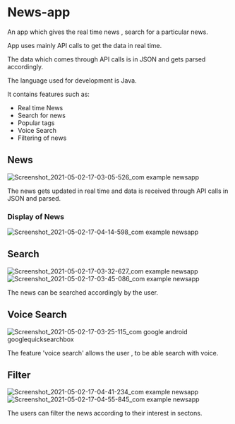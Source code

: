 # News-app

An app which gives the real time news , search for a particular news.

App uses mainly API calls to get the data in real time.

The data which comes through API calls is in JSON and gets parsed accordingly.

The language used for development is Java.

It contains features such as:
* Real time News
* Search for news
* Popular tags
* Voice Search
* Filtering of news

## News

![Screenshot_2021-05-02-17-03-05-526_com example newsapp](https://user-images.githubusercontent.com/66473722/116811895-515e9180-ab69-11eb-886e-4830084a7e07.jpg)

The news gets updated in real time and data is received through API calls in JSON and parsed.

### Display of News

![Screenshot_2021-05-02-17-04-14-598_com example newsapp](https://user-images.githubusercontent.com/66473722/116811967-d2b62400-ab69-11eb-91e1-0b25923a5e31.jpg)

## Search

![Screenshot_2021-05-02-17-03-32-627_com example newsapp](https://user-images.githubusercontent.com/66473722/116812059-435d4080-ab6a-11eb-9d5f-49115c32eb3b.jpg)
![Screenshot_2021-05-02-17-03-45-086_com example newsapp](https://user-images.githubusercontent.com/66473722/116812064-49ebb800-ab6a-11eb-9046-6181592ac1dd.jpg)

The news can be searched accordingly by the user.

## Voice Search

![Screenshot_2021-05-02-17-03-25-115_com google android googlequicksearchbox](https://user-images.githubusercontent.com/66473722/116812154-e1e9a180-ab6a-11eb-8118-b33f3dafcdd7.jpg)

The feature 'voice search' allows the user , to be able search with voice.

## Filter

![Screenshot_2021-05-02-17-04-41-234_com example newsapp](https://user-images.githubusercontent.com/66473722/116812207-22491f80-ab6b-11eb-9cce-9b0494bff936.jpg)
![Screenshot_2021-05-02-17-04-55-845_com example newsapp](https://user-images.githubusercontent.com/66473722/116812211-25441000-ab6b-11eb-99d6-740d443a640c.jpg)

The users can filter the news according to their interest in sectons.

